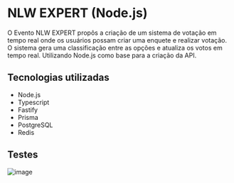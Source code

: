 # NLW EXPERT (Node.js)

O Evento NLW EXPERT propôs a criação de um sistema de votação em tempo real onde os usuários possam criar uma enquete e realizar votação. 
O sistema gera uma classificação entre as opções e atualiza os votos em tempo real. Utilizando Node.js como base para a criação da API. 

## Tecnologias utilizadas 
- Node.js
- Typescript 
- Fastify 
- Prisma 
- PostgreSQL
- Redis 

## Testes
![image](https://github.com/monalee-braga/nlw-expert-trilha-nodejs/assets/109317117/5c134467-f430-408a-8cd7-3e8fb8a1d60f)
